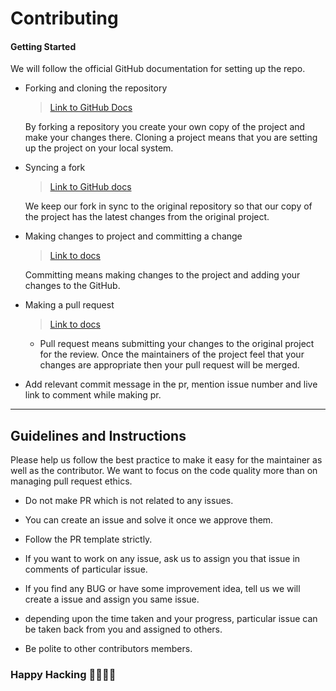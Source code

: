 
# Contributing

#### Getting Started 

We will follow the official GitHub documentation for setting up the repo.

- Forking and cloning the repository

  > [Link to GitHub Docs](https://help.github.com/articles/fork-a-repo/#step-2-create-a-local-clone-of-your-fork)

  By forking a repository you create your own copy of the project and make your changes there. Cloning a project means that you are setting up the project on your local system.

- Syncing a fork

  > [Link to GitHub docs](https://help.github.com/articles/syncing-a-fork/)

  We keep our fork in sync to the original repository so that our copy of the project has the latest changes from the original project.

- Making changes to project and committing a change

  > [Link to docs](https://dont-be-afraid-to-commit.readthedocs.io/en/latest/git/commandlinegit.html#commit-your-changes)

  Committing means making changes to the project and adding your changes to the GitHub.

- Making a pull request

  > [Link to docs](https://help.github.com/articles/about-pull-requests/)

  - Pull request means submitting your changes to the original project for the review. Once the maintainers of the project feel that your changes are appropriate then your pull request will be merged.

* Add relevant commit message in the pr, mention issue number and live link to comment while making pr.
  
<hr>

## Guidelines and Instructions

Please help us follow the best practice to make it easy for the maintainer as well as the contributor. We want to focus on the code quality more than on managing pull request ethics.

- Do not make PR which is not related to any issues. 
  
- You can create an issue and solve it once we approve them.
  
- Follow the PR template strictly. 
  
- If you want to work on any issue, ask us to assign you that issue in comments of particular issue.
  
- If you find any BUG or have some improvement idea, tell us we will create a issue and assign you same issue.
  
- depending upon the time taken and your progress, particular issue can be taken back from you and assigned to others.
  
- Be polite to other contributors members.


### Happy Hacking 👩‍💻👨‍💻